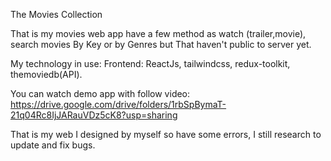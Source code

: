 The Movies Collection

That is my movies web app have a few method as watch (trailer,movie), search movies By Key or by Genres but That haven't public to server yet.

My technology in use: Frontend: ReactJs, tailwindcss, redux-toolkit, themoviedb(API).

You can watch demo app with follow video:  https://drive.google.com/drive/folders/1rbSpBymaT-21q04Rc8IjJARauVDz5cK8?usp=sharing

That is my web I designed by myself so have some errors, I still research to update and fix bugs. 
